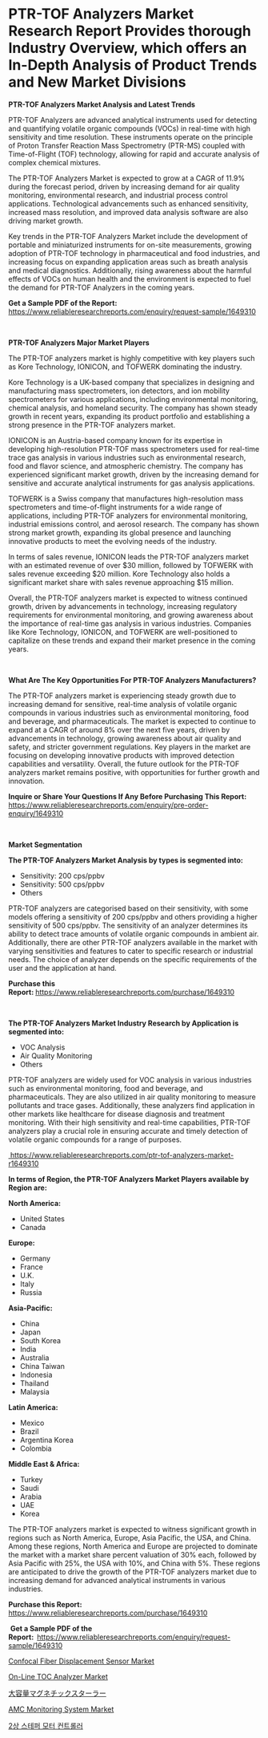<p><h1>PTR-TOF Analyzers Market Research Report Provides thorough Industry Overview, which offers an In-Depth Analysis of Product Trends and New Market Divisions</h1></p><p><strong>PTR-TOF Analyzers Market Analysis and Latest Trends</strong></p>
<p><p>PTR-TOF Analyzers are advanced analytical instruments used for detecting and quantifying volatile organic compounds (VOCs) in real-time with high sensitivity and time resolution. These instruments operate on the principle of Proton Transfer Reaction Mass Spectrometry (PTR-MS) coupled with Time-of-Flight (TOF) technology, allowing for rapid and accurate analysis of complex chemical mixtures.</p><p>The PTR-TOF Analyzers Market is expected to grow at a CAGR of 11.9% during the forecast period, driven by increasing demand for air quality monitoring, environmental research, and industrial process control applications. Technological advancements such as enhanced sensitivity, increased mass resolution, and improved data analysis software are also driving market growth.</p><p>Key trends in the PTR-TOF Analyzers Market include the development of portable and miniaturized instruments for on-site measurements, growing adoption of PTR-TOF technology in pharmaceutical and food industries, and increasing focus on expanding application areas such as breath analysis and medical diagnostics. Additionally, rising awareness about the harmful effects of VOCs on human health and the environment is expected to fuel the demand for PTR-TOF Analyzers in the coming years.</p></p>
<p><strong>Get a Sample PDF of the Report:&nbsp;</strong> <a href="https://www.reliableresearchreports.com/enquiry/request-sample/1649310">https://www.reliableresearchreports.com/enquiry/request-sample/1649310</a></p>
<p>&nbsp;</p>
<p><strong>PTR-TOF Analyzers Major Market Players</strong></p>
<p><p>The PTR-TOF analyzers market is highly competitive with key players such as Kore Technology, IONICON, and TOFWERK dominating the industry. </p><p>Kore Technology is a UK-based company that specializes in designing and manufacturing mass spectrometers, ion detectors, and ion mobility spectrometers for various applications, including environmental monitoring, chemical analysis, and homeland security. The company has shown steady growth in recent years, expanding its product portfolio and establishing a strong presence in the PTR-TOF analyzers market.</p><p>IONICON is an Austria-based company known for its expertise in developing high-resolution PTR-TOF mass spectrometers used for real-time trace gas analysis in various industries such as environmental research, food and flavor science, and atmospheric chemistry. The company has experienced significant market growth, driven by the increasing demand for sensitive and accurate analytical instruments for gas analysis applications.</p><p>TOFWERK is a Swiss company that manufactures high-resolution mass spectrometers and time-of-flight instruments for a wide range of applications, including PTR-TOF analyzers for environmental monitoring, industrial emissions control, and aerosol research. The company has shown strong market growth, expanding its global presence and launching innovative products to meet the evolving needs of the industry.</p><p>In terms of sales revenue, IONICON leads the PTR-TOF analyzers market with an estimated revenue of over $30 million, followed by TOFWERK with sales revenue exceeding $20 million. Kore Technology also holds a significant market share with sales revenue approaching $15 million.</p><p>Overall, the PTR-TOF analyzers market is expected to witness continued growth, driven by advancements in technology, increasing regulatory requirements for environmental monitoring, and growing awareness about the importance of real-time gas analysis in various industries. Companies like Kore Technology, IONICON, and TOFWERK are well-positioned to capitalize on these trends and expand their market presence in the coming years.</p></p>
<p>&nbsp;</p>
<p><strong>What Are The Key Opportunities For PTR-TOF Analyzers Manufacturers?</strong></p>
<p><p>The PTR-TOF analyzers market is experiencing steady growth due to increasing demand for sensitive, real-time analysis of volatile organic compounds in various industries such as environmental monitoring, food and beverage, and pharmaceuticals. The market is expected to continue to expand at a CAGR of around 8% over the next five years, driven by advancements in technology, growing awareness about air quality and safety, and stricter government regulations. Key players in the market are focusing on developing innovative products with improved detection capabilities and versatility. Overall, the future outlook for the PTR-TOF analyzers market remains positive, with opportunities for further growth and innovation.</p></p>
<p><strong>Inquire or Share Your Questions If Any Before Purchasing This Report:</strong> <a href="https://www.reliableresearchreports.com/enquiry/pre-order-enquiry/1649310">https://www.reliableresearchreports.com/enquiry/pre-order-enquiry/1649310</a></p>
<p>&nbsp;</p>
<p><strong>Market Segmentation</strong></p>
<p><strong>The PTR-TOF Analyzers Market Analysis by types is segmented into:</strong></p>
<p><ul><li>Sensitivity: 200 cps/ppbv</li><li>Sensitivity: 500 cps/ppbv</li><li>Others</li></ul></p>
<p><p>PTR-TOF analyzers are categorised based on their sensitivity, with some models offering a sensitivity of 200 cps/ppbv and others providing a higher sensitivity of 500 cps/ppbv. The sensitivity of an analyzer determines its ability to detect trace amounts of volatile organic compounds in ambient air. Additionally, there are other PTR-TOF analyzers available in the market with varying sensitivities and features to cater to specific research or industrial needs. The choice of analyzer depends on the specific requirements of the user and the application at hand.</p></p>
<p><strong>Purchase this Report:&nbsp;</strong><a href="https://www.reliableresearchreports.com/purchase/1649310">https://www.reliableresearchreports.com/purchase/1649310</a></p>
<p>&nbsp;</p>
<p><strong>The PTR-TOF Analyzers Market Industry Research by Application is segmented into:</strong></p>
<p><ul><li>VOC Analysis</li><li>Air Quality Monitoring</li><li>Others</li></ul></p>
<p><p>PTR-TOF analyzers are widely used for VOC analysis in various industries such as environmental monitoring, food and beverage, and pharmaceuticals. They are also utilized in air quality monitoring to measure pollutants and trace gases. Additionally, these analyzers find application in other markets like healthcare for disease diagnosis and treatment monitoring. With their high sensitivity and real-time capabilities, PTR-TOF analyzers play a crucial role in ensuring accurate and timely detection of volatile organic compounds for a range of purposes.</p></p>
<p><a href="https://www.reliableresearchreports.com/ptr-tof-analyzers-market-r1649310">&nbsp;https://www.reliableresearchreports.com/ptr-tof-analyzers-market-r1649310</a></p>
<p><strong>In terms of Region, the PTR-TOF Analyzers Market Players available by Region are:</strong></p>
<p>
    <p> <strong> North America: </strong>
        <ul>
            <li>United States</li>
            <li>Canada</li>
        </ul>
        </p> 
    <p> <strong> Europe: </strong>
        <ul>
            <li>Germany</li>
            <li>France</li>
            <li>U.K.</li>
            <li>Italy</li>
            <li>Russia</li>
        </ul>
        </p> 
    <p> <strong> Asia-Pacific: </strong>
        <ul>
            <li>China</li>
            <li>Japan</li>
            <li>South Korea</li>
            <li>India</li>
            <li>Australia</li>
            <li>China Taiwan</li>
            <li>Indonesia</li>
            <li>Thailand</li>
            <li>Malaysia</li>
        </ul>
        </p> 
    <p> <strong> Latin America: </strong>
        <ul>
            <li>Mexico</li>
            <li>Brazil</li>
            <li>Argentina Korea</li>
            <li>Colombia</li>
        </ul>
        </p> 
    <p> <strong> Middle East & Africa: </strong>
        <ul>
            <li>Turkey</li>
            <li>Saudi</li>
            <li>Arabia</li>
            <li>UAE</li>
            <li>Korea</li>
        </ul>
    </p>
    </p>
<p><p>The PTR-TOF analyzers market is expected to witness significant growth in regions such as North America, Europe, Asia Pacific, the USA, and China. Among these regions, North America and Europe are projected to dominate the market with a market share percent valuation of 30% each, followed by Asia Pacific with 25%, the USA with 10%, and China with 5%. These regions are anticipated to drive the growth of the PTR-TOF analyzers market due to increasing demand for advanced analytical instruments in various industries.</p></p>
<p><strong>Purchase this Report: </strong><a href="https://www.reliableresearchreports.com/purchase/1649310">https://www.reliableresearchreports.com/purchase/1649310</a></p>
<p>&nbsp;<strong>Get a Sample PDF of the Report:&nbsp;&nbsp;</strong><a href="https://www.reliableresearchreports.com/enquiry/request-sample/1649310">https://www.reliableresearchreports.com/enquiry/request-sample/1649310</a></p>
<p><strong></strong></p>
<p><p><a href="https://issuu.com/reportprime-2/docs/confocal-fiber-displacement-sensor-market-size-203">Confocal Fiber Displacement Sensor Market</a></p><p><a href="https://github.com/sonuprakash1/Market-Research-Report-List-3/blob/main/on-line-toc-analyzer-market.md">On-Line TOC Analyzer Market</a></p><p><a href="https://github.com/ChloeConn27/Market-Research-Report-List-1/blob/main/7448021109166.md">大容量マグネチックスターラー</a></p><p><a href="https://github.com/Whitneyboyettebo9kiw7yr13/Market-Research-Report-List-2/blob/main/amc-monitoring-system-market.md">AMC Monitoring System Market</a></p><p><a href="https://github.com/rsg307664904/Market-Research-Report-List-2/blob/main/2079411104062.md">2상 스테퍼 모터 컨트롤러</a></p></p>
